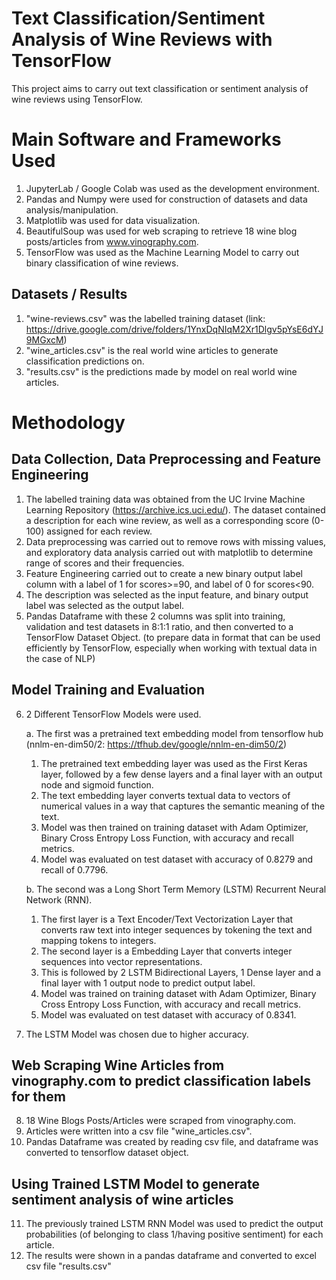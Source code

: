 # Text Classification/Sentiment Analysis of Wine Reviews with TensorFlow

This project aims to carry out text classification or sentiment analysis of wine reviews using TensorFlow.

# Main Software and Frameworks Used
1. JupyterLab / Google Colab was used as the development environment.
2. Pandas and Numpy were used for construction of datasets and data analysis/manipulation.
3. Matplotlib was used for data visualization.
4. BeautifulSoup was used for web scraping to retrieve 18 wine blog posts/articles from www.vinography.com.
5. TensorFlow was used as the Machine Learning Model to carry out binary classification of wine reviews.

## Datasets / Results
1. "wine-reviews.csv" was the labelled training dataset (link: https://drive.google.com/drive/folders/1YnxDqNIqM2Xr1Dlgv5pYsE6dYJ9MGxcM)
2. "wine_articles.csv" is the real world wine articles to generate classification predictions on.
3. "results.csv" is the predictions made by model on real world wine articles.

# Methodology

## Data Collection, Data Preprocessing and Feature Engineering
1. The labelled training data was obtained from the UC Irvine Machine Learning Repository (https://archive.ics.uci.edu/). The dataset contained a description for each wine review, as well as a corresponding score (0-100) assigned for each review.
2. Data preprocessing was carried out to remove rows with missing values, and exploratory data analysis carried out with matplotlib to determine range of scores and their frequencies.
3. Feature Engineering carried out to create a new binary output label column with a label of 1 for scores>=90, and label of 0 for scores<90.
4. The description was selected as the input feature, and binary output label was selected as the output label.
5. Pandas Dataframe with these 2 columns was split into training, validation and test datasets in 8:1:1 ratio, and then converted to a TensorFlow Dataset Object. (to prepare data in format that can be used efficiently by TensorFlow, especially when working with textual data in the case of NLP)

## Model Training and Evaluation
6. 2 Different TensorFlow Models were used.
   
   a. The first was a pretrained text embedding model from tensorflow hub (nnlm-en-dim50/2: https://tfhub.dev/google/nnlm-en-dim50/2)
      1. The pretrained text embedding layer was used as the First Keras layer, followed by a few dense layers and a final layer with an output node and sigmoid function.
      2. The text embedding layer converts textual data to vectors of numerical values in a way that captures the semantic meaning of the text.
      3. Model was then trained on training dataset with Adam Optimizer, Binary Cross Entropy Loss Function, with accuracy and recall metrics.
      4. Model was evaluated on test dataset with accuracy of 0.8279 and recall of 0.7796.
   
   b. The second was a Long Short Term Memory (LSTM) Recurrent Neural Network (RNN).
      1. The first layer is a Text Encoder/Text Vectorization Layer that converts raw text into integer sequences by tokening the text and mapping tokens to integers.
      2. The second layer is a Embedding Layer that converts integer sequences into vector representations.
      3. This is followed by 2 LSTM Bidirectional Layers, 1 Dense layer and a final layer with 1 output node to predict output label.
      4. Model was trained on training dataset with Adam Optimizer, Binary Cross Entropy Loss Function, with accuracy and recall metrics.
      5. Model was evaluated on test dataset with accuracy of 0.8341.
   
7. The LSTM Model was chosen due to higher accuracy.

## Web Scraping Wine Articles from vinography.com to predict classification labels for them
8. 18 Wine Blogs Posts/Articles were scraped from vinography.com.
9. Articles were written into a csv file "wine_articles.csv".
10. Pandas Dataframe was created by reading csv file, and dataframe was converted to tensorflow dataset object.

## Using Trained LSTM Model to generate sentiment analysis of wine articles
11. The previously trained LSTM RNN Model was used to predict the output probabilities (of belonging to class 1/having positive sentiment) for each article.
12. The results were shown in a pandas dataframe and converted to excel csv file "results.csv"





